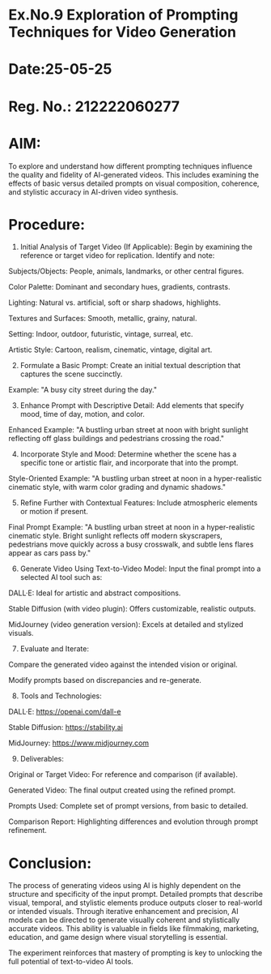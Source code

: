 # Ex.No.9 Exploration of Prompting Techniques for Video Generation

# Date:25-05-25
# Reg. No.: 212222060277
# AIM:
To explore and understand how different prompting techniques influence the quality and fidelity of AI-generated videos. This includes examining the effects of basic versus detailed prompts on visual composition, coherence, and stylistic accuracy in AI-driven video synthesis.

# Procedure:

1. Initial Analysis of Target Video (If Applicable):
Begin by examining the reference or target video for replication. Identify and note:

Subjects/Objects: People, animals, landmarks, or other central figures.

Color Palette: Dominant and secondary hues, gradients, contrasts.

Lighting: Natural vs. artificial, soft or sharp shadows, highlights.

Textures and Surfaces: Smooth, metallic, grainy, natural.

Setting: Indoor, outdoor, futuristic, vintage, surreal, etc.

Artistic Style: Cartoon, realism, cinematic, vintage, digital art.

2. Formulate a Basic Prompt:
Create an initial textual description that captures the scene succinctly.

Example: "A busy city street during the day."

3. Enhance Prompt with Descriptive Detail:
Add elements that specify mood, time of day, motion, and color.

Enhanced Example: "A bustling urban street at noon with bright sunlight reflecting off glass buildings and pedestrians crossing the road."

4. Incorporate Style and Mood:
Determine whether the scene has a specific tone or artistic flair, and incorporate that into the prompt.

Style-Oriented Example: "A bustling urban street at noon in a hyper-realistic cinematic style, with warm color grading and dynamic shadows."

5. Refine Further with Contextual Features:
Include atmospheric elements or motion if present.

Final Prompt Example: "A bustling urban street at noon in a hyper-realistic cinematic style. Bright sunlight reflects off modern skyscrapers, pedestrians move quickly across a busy crosswalk, and subtle lens flares appear as cars pass by."

6. Generate Video Using Text-to-Video Model:
Input the final prompt into a selected AI tool such as:

DALL·E: Ideal for artistic and abstract compositions.

Stable Diffusion (with video plugin): Offers customizable, realistic outputs.

MidJourney (video generation version): Excels at detailed and stylized visuals.

7. Evaluate and Iterate:

Compare the generated video against the intended vision or original.

Modify prompts based on discrepancies and re-generate.

8. Tools and Technologies:

DALL·E: https://openai.com/dall-e

Stable Diffusion: https://stability.ai

MidJourney: https://www.midjourney.com

9. Deliverables:

Original or Target Video: For reference and comparison (if available).

Generated Video: The final output created using the refined prompt.

Prompts Used: Complete set of prompt versions, from basic to detailed.

Comparison Report: Highlighting differences and evolution through prompt refinement.

# Conclusion:
The process of generating videos using AI is highly dependent on the structure and specificity of the input prompt. Detailed prompts that describe visual, temporal, and stylistic elements produce outputs closer to real-world or intended visuals. Through iterative enhancement and precision, AI models can be directed to generate visually coherent and stylistically accurate videos. This ability is valuable in fields like filmmaking, marketing, education, and game design where visual storytelling is essential.

The experiment reinforces that mastery of prompting is key to unlocking the full potential of text-to-video AI tools.

